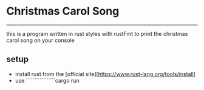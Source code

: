 
# Christmas Carol Song

----------------------

this is a program written in rust styles with rustFmt to print the christmas
carol song on your console

## setup

- install rust from the [official site][https://www.rust-lang.org/tools/install]
- use `````````````````cargo run
